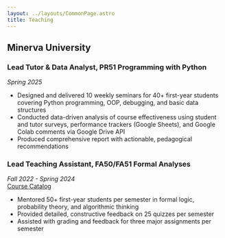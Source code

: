 ```yaml
---
layout: ../layouts/CommonPage.astro
title: Teaching
---
```


## Minerva University

### Lead Tutor & Data Analyst, PR51 Programming with Python

_Spring 2025_

- Designed and delivered 10 weekly seminars for 40+ first-year students covering Python programming, OOP, debugging, and basic data structures
- Conducted data-driven analysis of course effectiveness using student and tutor surveys, performance trackers (Google Sheets), and Google Colab comments via Google Drive API
- Produced comprehensive report with actionable, pedagogical recommendations

### Lead Teaching Assistant, FA50/FA51 Formal Analyses

_Fall 2022 - Spring 2024_  
[Course Catalog](https://my.minerva.edu/academics/course_catalog/other/)

- Mentored 50+ first-year students per semester in formal logic, probability theory, and algorithmic thinking
- Provided detailed, constructive feedback on 25 quizzes per semester
- Assisted with grading and feedback for three major assignments per semester
